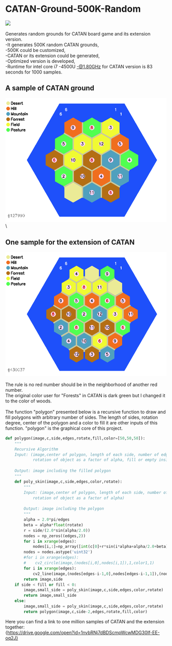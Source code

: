 # CATAN-Ground-500K-Random  

![](images/CATAN.gif)  

Generates random grounds for CATAN board game and its extension version.  
-It generates 500K random CATAN grounds,  
-500K could be customized,  
-CATAN or its extension could be generated,  
-Optimized version is developed,  
-Runtime for intel core i7 -4500U -@1.80GHz for CATAN version is 83 seconds for 1000 samples.  
## A sample of CATAN ground  
![CATAN sample](images/CATAN_127990.PNG)
\
\
## One sample for the extension of CATAN  
![CATAN extension sample](images/CATAN_ext_430037.PNG)
  
The rule is no red number should be in the neighborhood of another red number.  
The original color user for "Forests" in CATAN is dark green but I changed it to the color of woods.  
\
The function "polygon" presented below is a recursive function to draw and fill polygons with arbitrary number of sides. The length of sides, rotation degree, center of the polygon and a color to fill it are other inputs of this function. "polygon" is the graphical core of this project.  
```python
def polygon(image,c,side,edges,rotate,fill,color=[50,50,50]):
    """
    Recursive Algorithm
    Input: (image,center of polygon, length of each side, number of edges, color of edges,
            rotation of object as a factor of alpha, fill or empty inside, color of filling)
            
    Output: image including the filled polygon
    """
    def poly_skin(image,c,side,edges,color,rotate):
        """
        Input: (image,center of polygon, length of each side, number of edges, color of edges,
            rotation of object as a factor of alpha)
           
        Output: image including the polygon
        """
        alpha = 2.0*pi/edges
        beta = alpha*float(rotate)
        r = side/(2.0*sin(alpha/2.0))
        nodes = np_zeros((edges,2))
        for i in xrange(edges):
            nodes[i,:]=np_array([int(c[0]+r*sin(i*alpha+alpha/2.0+beta)+0.5),int(c[1]+r*cos(i*alpha+alpha/2.0+beta)+0.5)])
        nodes = nodes.astype('uint32')
        #for i in xrange(edges):
        #    cv2_circle(image,(nodes[i,0],nodes[i,1]),1,color1,1)
        for i in xrange(edges):
            cv2_line(image,(nodes[edges-i-1,0],nodes[edges-i-1,1]),(nodes[edges-i-2,0],nodes[edges-i-2,1]),color,2)
        return image,side
    if side < fill or fill < 0:
        image,small_side = poly_skin(image,c,side,edges,color,rotate)
        return image,small_side
    else:
        image,small_side = poly_skin(image,c,side,edges,color,rotate)
        return polygon(image,c,side-2,edges,rotate,fill,color)
```
Here you can find a link to one million samples of CATAN and the extension together:  
{https://drive.google.com/open?id=1nvbRNj7dBDScmpWcwMDG30If-EE-oq2J}
